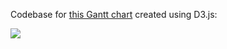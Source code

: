 Codebase for [this Gantt chart](https://nickmccarty.me/capstone-project-timeline) created using D3.js:

![](https://raw.githubusercontent.com/flatiron-school/DS-Deloitte-07062022/main/archived/intensive/images/timeline-viz.png)
